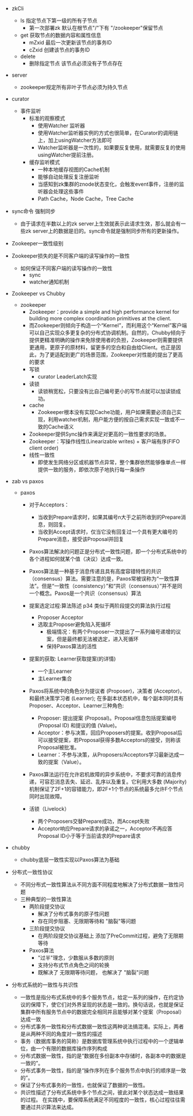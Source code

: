 


- zkCli
    - ls 指定节点下第一级的所有子节点
        - 第一次部署zk 默认在根节点"/"下有 "/zookeeper"保留节点
    - get 获取节点的数据内容和属性信息 
        - mZxid 最后一次更新该节点的事务ID
        - cZxid 创建该节点的事务ID
    - delete 
        - 删除指定节点 该节点必须没有子节点存在
- server
    - zookeeper规定所有非叶子节点必须为持久节点
    
- curator
    - 事件监听
        - 标准的观察模式
            - 使用Watcher 监听器
            - 使用Watcher监听器实例的方式也很简单，在Curator的调用链上，加上usingWatcher方法即可
            - Watcher监听器是一次性的，如果要反复使用，就需要反复的使用usingWatcher提前注册。
        - 缓存监听模式
            - 一种本地缓存视图的Cache机制
            - 能够自动处理反复注册监听
            - 当感知到zk集群的znode状态变化，会触发event事件，注册的监听器会处理这些事件
            - Path Cache，Node Cache，Tree Cache
            
            
- sync命令 强制同步
    - 由于请求在半数以上的zk server上生效就表示此请求生效，那么就会有一些zk server上的数据是旧的。sync命令就是强制同步所有的更新操作。
    
- Zookeeper一致性级别

- Zookeeper损失的是不同客户端的读写操作的一致性
    - 如何保证不同客户端的读写操作的一致性
        - sync
        - watcher通知机制
- Zookeeper vs Chubby
    - zookeeper 
        - Zookeeper：provide a simple and high performance kernel for building more complex coordination primitives at the client.
        - 而Zookeeper则倾向于构造一个“Kernel”，而利用这个“Kernel”客户端可以自己实现众多更复杂的分布式协调机制。自然的，Chubby倾向于提供更精准明确的操作来免除使用者的负担，Zookeeper则需要提供更通用，更原子的原材料，留更多的空白和自由给Client。也正是因此，为了更适配到更广的场景范围，Zookeeper对性能的提出了更高的要求
        - 写锁
            - curator LeaderLatch实现
        - 读锁
            - 读锁稍宽松，只要没有比自己编号更小的写节点就可以加读锁成功。
        - cache
            - Zookeeper根本没有实现Cache功能，用户如果需要必须自己实现，利用watcher机制，用户能方便的按自己需求实现一致或不一致的Cache语义
        - Zookeeper提供Sync操作来满足对更高的一致性要求的场景。
        - Zookeeper：写操作线性(Linearizable writes) + 客户端有序(FIFO client order)
        - 线性一致性
            - 即使发生网络分区或机器节点异常，整个集群依然能够像单点一样提供一致的服务，即依次原子地执行每一条操作


- zab vs paxos 
    - paxos
        - 对于Acceptors：
          - 当收到Prepare请求时，如果其编号n大于之前所收到的Prepare消息，则回复。
          - 当收到Accept请求时，仅当它没有回复过一个具有更大编号的Prepare消息，接受该Proposal并回复
          
        - Paxos算法解决的问题正是分布式一致性问题，即一个分布式系统中的各个进程如何就某个值（决议）达成一致。
        - Paxos算法是一种基于消息传递且具有高度容错特性的共识（consensus）算法。需要注意的是，Paxos常被误称为“一致性算法”。但是“一致性（consistency）”和“共识（consensus）”并不是同一个概念。Paxos是一个共识（consensus）算法
        - 提案选定过程:算法陈述 p34 类似于两阶段提交的算法执行过程
            - Proposer Acceptor
            - 选取主Proposer避免陷入死循环
                - 极端情况：有两个Proposer一次提出了一系列编号递增的议案，但是最终都无法被选定，进入死循环
                - 保持Paxos算法的活性
        - 提案的获取: Learner获取提案(的详情)
            - 一个主Learner
            - 主Learner集合
            
        - Paxos将系统中的角色分为提议者 (Proposer)，决策者 (Acceptor)，和最终决策学习者 (Learner); 在多副本状态机中，每个副本同时具有Proposer、Acceptor、Learner三种角色: 
            - Proposer: 提出提案 (Proposal)。Proposal信息包括提案编号 (Proposal ID) 和提议的值 (Value)。
            - Acceptor：参与决策，回应Proposers的提案。收到Proposal后可以接受提案，若Proposal获得多数Acceptors的接受，则称该Proposal被批准。
            - Learner：不参与决策，从Proposers/Acceptors学习最新达成一致的提案（Value）。
        - Paxos算法运行在允许宕机故障的异步系统中，不要求可靠的消息传递，可容忍消息丢失、延迟、乱序以及重复。它利用大多数 (Majority) 机制保证了2F+1的容错能力，即2F+1个节点的系统最多允许F个节点同时出现故障。
        - 活锁（Livelock）
            - 两个Proposers交替Prepare成功，而Accept失败
            - Acceptor响应Prepare请求的承诺之一，Acceptor不再应答Proposal ID小于等于当前请求的Prepare请求

- chubby 
    - chubby底层一致性实现以Paxos算法为基础
- 分布式一致性协议
    - 不同分布式一致性算法从不同方面不同程度地解决了分布式数据一致性问题
    - 三种典型的一致性算法
        - 两阶段提交协议
            - 解决了分布式事务的原子性问题
            - 存在同步阻塞、无限期等待和 "脑裂"等问题
        - 三阶段提交协议
            - 在两阶段提交协议基础上 添加了PreCommit过程，避免了无限期等待
        - Paxos算法
            - "过半"理念，少数服从多数的原则
            - 支持分布式节点角色之间的轮换
            - 既解决了 无限期等待问题， 也解决了 "脑裂"问题

- 分布式系统的一致性与共识性
    - 一致性是指分布式系统中的多个服务节点，给定一系列的操作，在约定协议的保障下，使它们对外界呈现的状态是一致的。换句话说，也就是保证集群中所有服务节点中的数据完全相同并且能够对某个提案（Proposal）达成一致
    - 分布式事务一致性和分布式数据一致性这两种说法搞混淆。实际上，两者是从两种不同的角度对一致性的描述
    - 事务（数据库事务的简称）是数据库管理系统中执行过程中的一个逻辑单位，由一个有限的数据库操作序列构成
    - 分布式数据一致性，指的是“数据在多份副本中存储时，各副本中的数据是一致的”。
    - 分布式事务一致性，指的是“操作序列在多个服务节点中执行的顺序是一致的”。
    - 保证了分布式事务的一致性，也就保证了数据的一致性。
    - 共识性描述了分布式系统中多个节点之间，彼此对某个状态达成一致结果的过程。 在实践中，要保障系统满足不同程度的一致性，核心过程往往需要通过共识算法来达成。
      

